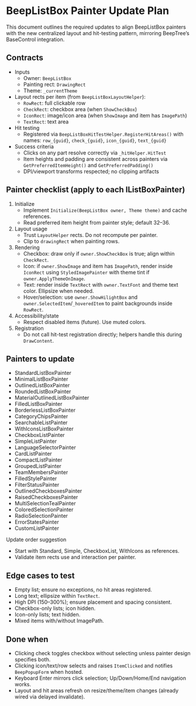 # BeepListBox Painter Update Plan

This document outlines the required updates to align BeepListBox painters with the new centralized layout and hit-testing pattern, mirroring BeepTree’s BaseControl integration.

## Contracts

- Inputs
  - Owner: `BeepListBox`
  - Painting rect: `DrawingRect`
  - Theme: `_currentTheme`
- Layout rects per item (from `BeepListBoxLayoutHelper`):
  - `RowRect`: full clickable row
  - `CheckRect`: checkbox area (when `ShowCheckBox`)
  - `IconRect`: image/icon area (when `ShowImage` and item has `ImagePath`)
  - `TextRect`: text area
- Hit testing
  - Registered via `BeepListBoxHitTestHelper.RegisterHitAreas()` with names: `row_{guid}`, `check_{guid}`, `icon_{guid}`, `text_{guid}`
- Success criteria
  - Clicks on any part resolve correctly via `_hitHelper.HitTest`
  - Item heights and padding are consistent across painters via `GetPreferredItemHeight()` and `GetPreferredPadding()`
  - DPI/viewport transforms respected; no clipping artifacts

## Painter checklist (apply to each IListBoxPainter)

1. Initialize
   - Implement `Initialize(BeepListBox owner, Theme theme)` and cache references.
   - Read preferred item height from painter style; default 32–36.
2. Layout usage
   - Trust `LayoutHelper` rects. Do not recompute per painter.
   - Clip to `drawingRect` when painting rows.
3. Rendering
   - Checkbox: draw only if `owner.ShowCheckBox` is true; align within `CheckRect`.
   - Icon: if `owner.ShowImage` and item has `ImagePath`, render inside `IconRect` using `StyledImagePainter` with theme tint if `owner.ApplyThemeOnImage`.
   - Text: render inside `TextRect` with `owner.TextFont` and theme text color. Ellipsize when needed.
   - Hover/selection: use `owner.ShowHilightBox` and `owner.SelectedItem`/`_hoveredItem` to paint backgrounds inside `RowRect`.
4. Accessibility/state
   - Respect disabled items (future). Use muted colors.
5. Registration
   - Do not call hit-test registration directly; helpers handle this during `DrawContent`.

## Painters to update

- StandardListBoxPainter
- MinimalListBoxPainter
- OutlinedListBoxPainter
- RoundedListBoxPainter
- MaterialOutlinedListBoxPainter
- FilledListBoxPainter
- BorderlessListBoxPainter
- CategoryChipsPainter
- SearchableListPainter
- WithIconsListBoxPainter
- CheckboxListPainter
- SimpleListPainter
- LanguageSelectorPainter
- CardListPainter
- CompactListPainter
- GroupedListPainter
- TeamMembersPainter
- FilledStylePainter
- FilterStatusPainter
- OutlinedCheckboxesPainter
- RaisedCheckboxesPainter
- MultiSelectionTealPainter
- ColoredSelectionPainter
- RadioSelectionPainter
- ErrorStatesPainter
- CustomListPainter

Update order suggestion
- Start with Standard, Simple, CheckboxList, WithIcons as references.
- Validate item rects use and interaction per painter.

## Edge cases to test

- Empty list; ensure no exceptions, no hit areas registered.
- Long text; ellipsize within `TextRect`.
- High DPI (150–300%); ensure placement and spacing consistent.
- Checkbox-only lists; icon hidden.
- Icon-only lists; text hidden.
- Mixed items with/without ImagePath.

## Done when

- Clicking check toggles checkbox without selecting unless painter design specifies both.
- Clicking icon/text/row selects and raises `ItemClicked` and notifies `BeepPopupForm` when hosted.
- Keyboard Enter mirrors click selection; Up/Down/Home/End navigation works.
- Layout and hit areas refresh on resize/theme/item changes (already wired via delayed invalidate).
